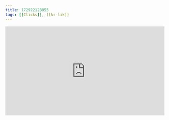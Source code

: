 ```yaml
---
title: 172922128855
tags: [[Clicks]], [[kr-lik]]
---
```

<iframe allow="accelerometer; autoplay; clipboard-write; encrypted-media; gyroscope; picture-in-picture" allowfullscreen="" frameborder="0" height="281" id="youtube_iframe" src="https://www.youtube.com/embed/bukGqejamb0?feature=oembed&amp;enablejsapi=1&amp;origin=https://safe.txmblr.com&amp;wmode=opaque" width="500"></iframe>